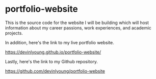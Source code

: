 # portfolio-website

This is the source code for the website I will be building which will host information about my career passions, work experiences, and academic projects.



In addition, here's the link to my live portfolio website. 

https://devinlyoung.github.io/portfolio-website/



Lastly, here's the link to my Github repository.

https://github.com/devinlyoung/portfolio-website
